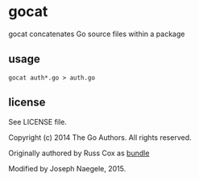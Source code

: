 # gocat

gocat concatenates Go source files within a package

## usage
```
gocat auth*.go > auth.go
```
## license

See LICENSE file.

Copyright (c) 2014 The Go Authors. All rights reserved.

Originally authored by Russ Cox as [bundle](https://code.google.com/p/rsc/source/browse/cmd/bundle/main.go)

Modified by Joseph Naegele, 2015.
